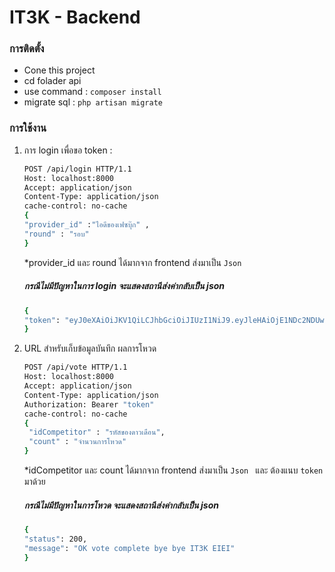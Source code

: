 # IT3K - Backend


### การติดตั้ง 
  -  Cone this project
  -  cd folader api 
  -  use command : ``` composer install ```
  -  migrate sql : `` php artisan migrate ``

### การใช้งาน
 1. การ login เพื่อขอ token : 
    ```sh 
    POST /api/login HTTP/1.1
    Host: localhost:8000
    Accept: application/json
    Content-Type: application/json
    cache-control: no-cache
    {
	"provider_id" :"ไอดีของเฟซบุ๊ก" ,
	"round" : "รอบ"
    }
    ```
     *provider_id และ  round ได้มากจาก frontend ส่งมาเป็น ```Json ``` 
      ##### กรณีไม่มีปัญหาในการ login จะแสดงสถานีส่งค่ากลับเป็น json
      ``` sh
      {
    "token": "eyJ0eXAiOiJKV1QiLCJhbGciOiJIUzI1NiJ9.eyJleHAiOjE1NDc2NDUwODMsImlhdCI6MTU0NzYzNzg4Mywic3ViIjp7InByb3ZpZGVyX2lkIjoiMTIzNDU2NzgiLCJyb3VuZCI6IjEiLCJpZENvbXBldGl0b3IiOm51bGwsImNvdW50IjowfX0.SXTOeduU8rOvoRMpecfDsl77LXrDJ54exX6vob1a7AU"
    }
      ```
    
2. URL สำหรับเก็บข้อมูลบันทึก ผลการโหวด
    ```sh
    POST /api/vote HTTP/1.1
    Host: localhost:8000
    Accept: application/json
    Content-Type: application/json
    Authorization: Bearer "token"
    cache-control: no-cache 
    {
     "idCompetitor" : "รหัสของดาวเดือน",
     "count" : "จำนวนการโหวด"
    }
    ```
     *idCompetitor และ  count ได้มากจาก frontend ส่งมาเป็น ```Json ```  และ ต้องแนบ ```token ```มาด้วย
    ##### กรณีไม่มีปัญหาในการโหวด จะแสดงสถานีส่งค่ากลับเป็น json
    ```sh 
    {
    "status": 200,
    "message": "OK vote complete bye bye IT3K EIEI"
    }
    ```
